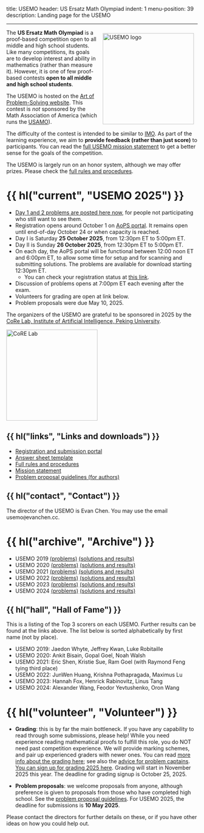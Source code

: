 title: USEMO
header: US Ersatz Math Olympiad
indent: 1
menu-position: 39
description: Landing page for the USEMO

---

<span style="float:right;padding:10px;">
<a href="static/usemo/usemo-logo.png">
<img width="240" src="static/usemo/usemo-logo.png" alt="USEMO logo" />
</a>
</span>

The **US Ersatz Math Olympiad** is a proof-based
competition open to all middle and high school students.
Like many competitions, its goals are to
develop interest and ability in mathematics (rather than measure it).
However, it is one of few proof-based contests
**open to all middle and high school students**.

The USEMO is hosted on the [Art of Problem-Solving website][aops-usemo].
This contest is _not_ sponsored by the Math Association of America
(which runs the [USAMO][usamo]).

The difficulty of the contest is intended to be similar to [IMO][imo].
As part of the learning experience,
we aim to **provide feedback (rather than just score)** to participants.
You can read the [full USEMO mission statement][mission]
to get a better sense for the goals of the competition.

The USEMO is largely run on an honor system, although we may offer prizes.
Please check the [full rules and procedures][rules].

# {{ hl("current", "USEMO 2025") }}

- [Day 1 and 2 problems are posted here now](/exams/USEMO-2025.pdf),
  for people not participating who still want to see them.
- Registration opens around October 1
  on [AoPS portal](https://aops.com/contests/usemo/).
  It remains open until end-of-day October 24 or when capacity is reached.
- Day I is Saturday **25 October 2025**, from 12:30pm ET to 5:00pm ET.
- Day II is Sunday **26 October 2025**, from 12:30pm ET to 5:00pm ET.
- On each day, the AoPS portal will be functional
  between 12:00 noon ET and 6:00pm ET, to allow some time for setup
  and for scanning and submitting solutions.
  The problems are available for download starting 12:30pm ET.
  - You can check your registration status at
    [this link](https://aops.com/contests/usemo/register).
- Discussion of problems opens at 7:00pm ET each evening after the exam.
- Volunteers for grading are open at link below.
- Problem proposals were due May 10, 2025.

The organizers of the USEMO are grateful to be sponsored in 2025
by the [CoRe Lab, Institute of Artificial Intelligence, Peking University](https://pku.ai/).

<a href="https://pku.ai/">
<img width="240" src="static/usemo/core.jpg" alt="CoRE Lab" />
</a>

## {{ hl("links", "Links and downloads") }}

- [Registration and submission portal][aops-usemo]
- [Answer sheet template][answersheet]
- [Full rules and procedures][rules]
- [Mission statement][mission]
- [Problem proposal guidelines (for authors)][propose]

## {{ hl("contact", "Contact") }}

The director of the USEMO is Evan Chen.
You may use the email $\text{usemo}\texttt{@}\text{evanchen}{.}\text{cc}$.

# {{ hl("archive", "Archive") }}

- USEMO 2019 [(problems)](exams/USEMO-2019.pdf) [(solutions and results)](exams/report-usemo-2019.pdf)
- USEMO 2020 [(problems)](exams/USEMO-2020.pdf) [(solutions and results)](exams/report-usemo-2020.pdf)
- USEMO 2021 [(problems)](exams/USEMO-2021.pdf) [(solutions and results)](exams/report-usemo-2021.pdf)
- USEMO 2022 [(problems)](exams/USEMO-2022.pdf) [(solutions and results)](exams/report-usemo-2022.pdf)
- USEMO 2023 [(problems)](exams/USEMO-2023.pdf) [(solutions and results)](exams/report-usemo-2023.pdf)
- USEMO 2024 [(problems)](exams/USEMO-2024.pdf) [(solutions and results)](exams/report-usemo-2024.pdf)

## {{ hl("hall", "Hall of Fame") }}

This is a listing of the Top 3 scorers on each USEMO.
Further results can be found at the links above.
The list below is sorted alphabetically by first name (not by place).

- USEMO 2019: Jaedon Whyte, Jeffrey Kwan, Luke Robitaille
- USEMO 2020: Ankit Bisain, Gopal Goel, Noah Walsh
- USEMO 2021: Eric Shen, Kristie Sue, Ram Goel (with Raymond Feng tying third place)
- USEMO 2022: JunWen Huang, Krishna Pothapragada, Maximus Lu
- USEMO 2023: Hannah Fox, Henrick Rabinovitz, Linus Tang
- USEMO 2024: Alexander Wang, Feodor Yevtushenko, Oron Wang

# {{ hl("volunteer", "Volunteer") }}

- **Grading**: this is by far the main bottleneck.
  If you have any capability to read through some submissions, please help!
  While you need experience reading mathematical proofs
  to fulfill this role, you do NOT need past competition experience.
  We will provide marking schemes, and pair up experienced graders with newer ones.
  You can read [more info about the grading here][grading-info];
  see also the [advice for problem captains][captain].
  <br>
  [You can sign up for grading 2025 here](https://forms.gle/fRmfBXnb15fUmNPC7).
  Grading will start in November 2025 this year.
  The deadline for grading signup is October 25, 2025.

- **Problem proposals**: we welcome proposals from anyone, although preference
  is given to proposals from those who have completed high school.
  See the [problem proposal guidelines][propose].
  For USEMO 2025, the deadline for submissions is **10 May 2025**.

Please contact the directors for further details on these,
or if you have other ideas on how you could help out.

[usamts]: https://usamts.org/
[imo]: https://www.imo-official.org
[usamo]: https://en.wikipedia.org/wiki/United_States_of_America_Mathematical_Olympiad
[answersheet]: static/usemo/answer-template-usemo.pdf
[mission]: static/usemo/mission-usemo.pdf
[rules]: static/usemo/rules-usemo.pdf
[captain]: static/usemo/captain-guidance-usemo.pdf
[grading-info]: static/usemo/grading-brief-usemo.pdf
[propose]: static/usemo/proposal-guidelines-usemo.pdf
[aops-usemo]: https://www.aops.com/contests/usemo
[review]: https://blog.evanchen.cc/2020/12/16/usemo-problem-development-behind-the-scenes/
